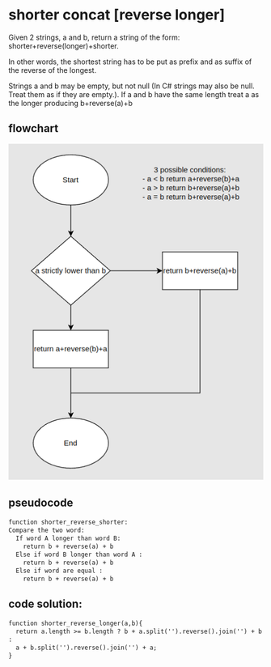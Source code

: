 # shorter concat [reverse longer]

Given 2 strings, a and b, return a string of the form: shorter+reverse(longer)+shorter.

In other words, the shortest string has to be put as prefix and as suffix of the reverse of the longest.

Strings a and b may be empty, but not null (In C# strings may also be null. Treat them as if they are empty.).
If a and b have the same length treat a as the longer producing b+reverse(a)+b

## flowchart

![flowchart](06.png)

## pseudocode   


```
function shorter_reverse_shorter: 
Compare the two word: 
  If word A longer than word B:
    return b + reverse(a) + b
  Else if word B longer than word A : 
    return b + reverse(a) + b
  Else if word are equal : 
    return b + reverse(a) + b
```
   
     
## code solution: 

```
function shorter_reverse_longer(a,b){
  return a.length >= b.length ? b + a.split('').reverse().join('') + b :
  a + b.split('').reverse().join('') + a;
}
```